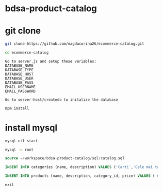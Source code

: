 # bdsa-product-catalog

# git clone

```bash
git clone https://github.com/magdacorina26/ecommerce-catalog.git
```

```bash
cd ecommerce-catalog
```

```$xslt
Go to server.js and setup these variables:
DATABASE_NAME
DATABASE_TYPE
DATABASE_HOST
DATABASE_USER
DATABASE_PASS
EMAIL_USERNAME
EMAIL_PASSWORD
```

```$xslt
Go to server-host/createdb to initalize the database
```

```bash
npm install
```

# install mysql

```bash
mysql-ctl start
```

```bash
mysql -u root
```

```sql
source ~/workspace/bdsa-product-catalog/sql/catalog.sql
```

```sql
INSERT INTO categories (name, description) VALUES ('Carti','Cele mai tari carti');
```

```sql
INSERT INTO products (name, description, category_id, price) VALUES ('Clean Code', 'Make code great again!', 1, 100);
```

```sql
exit
```
